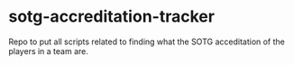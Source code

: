 # sotg-accreditation-tracker
Repo to put all scripts related to finding what the SOTG acceditation of the players in a team are. 

